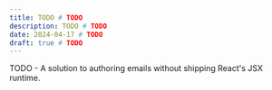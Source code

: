 ```yaml
---
title: TODO # TODO
description: TODO # TODO
date: 2024-04-17 # TODO
draft: true # TODO
---
```


TODO - A solution to authoring emails without shipping React's JSX runtime.
